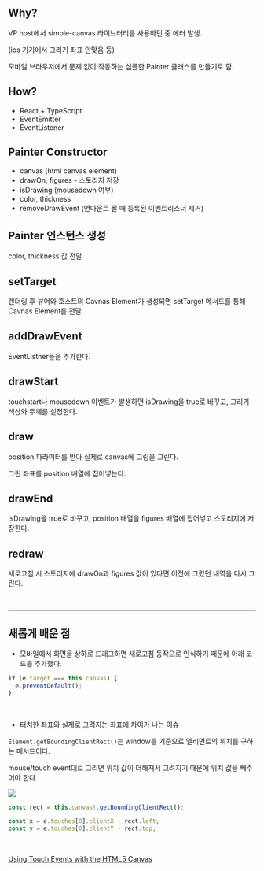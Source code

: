 ## Why?

VP host에서 simple-canvas 라이브러리를 사용하던 중 에러 발생.

(ios 기기에서 그리기 좌표 안맞음 등)

모바일 브라우저에서 문제 없이 작동하는 심플한 Painter 클래스를 만들기로 함.

## How?

- React + TypeScript
- EventEmitter
- EventListener

## Painter Constructor

- canvas (html canvas element)
- drawOn, figures - 스토리지 저장
- isDrawing (mousedown 여부)
- color, thickness
- removeDrawEvent (언마운트 될 때 등록된 이벤트리스너 제거)

## Painter 인스턴스 생성

color, thickness 값 전달

## setTarget

렌더링 후 뷰어와 호스트의 Cavnas Element가 생성되면 setTarget 메서드를 통해 Cavnas Element를 전달

## addDrawEvent

EventListner들을 추가한다.

## drawStart

touchstart나 mousedown 이벤트가 발생하면 isDrawing을 true로 바꾸고, 그리기 색상와 두께를 설정한다.

## draw

position 파라미터를 받아 실제로 canvas에 그림을 그린다.

그린 좌표를 position 배열에 집어넣는다.

## drawEnd

isDrawing을 true로 바꾸고, position 배열을 figures 배열에 집어넣고 스토리지에 저장한다.

## redraw

새로고침 시 스토리지에 drawOn과 figures 값이 있다면 이전에 그렸던 내역을 다시 그린다.

<br/>

---

## 새롭게 배운 점

- 모바일에서 화면을 상하로 드래그하면 새로고침 동작으로 인식하기 때문에 아래 코드를 추가했다.

```js
if (e.target === this.canvas) {
  e.preventDefault();
}
```

<br/>

- 터치한 좌표와 실제로 그려지는 좌표에 차이가 나는 이슈

`Element.getBoundingClientRect()`는 window를 기준으로 엘리먼트의 위치를 구하는 메서드이다.

mouse/touch event대로 그리면 위치 값이 더해져서 그려지기 때문에 위치 값을 빼주어야 한다.

<img src="https://developer.mozilla.org/en-US/docs/Web/API/Element/getBoundingClientRect/element-box-diagram.png"><br/>

```js
const rect = this.canvas!.getBoundingClientRect();

const x = e.touches[0].clientX - rect.left;
const y = e.touches[0].clientY - rect.top;
```

<br/>

[Using Touch Events with the HTML5 Canvas](https://bencentra.com/code/2014/12/05/html5-canvas-touch-events.html)
